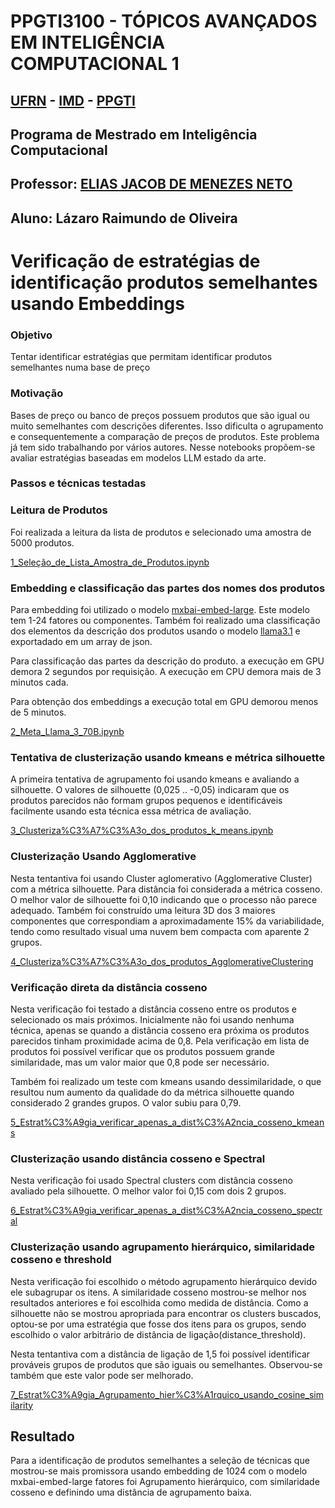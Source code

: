 # PPGTI3100 - TÓPICOS AVANÇADOS EM INTELIGÊNCIA COMPUTACIONAL 1
## [UFRN](https://www.ufrn.br/) - [IMD](https://www.metropoledigital.ufrn.br/portal/) - [PPGTI](https://sigaa.ufrn.br/sigaa/public/programa/apresentacao.jsf?lc=pt_BR&id=7872)
## Programa de Mestrado em Inteligência Computacional
## Professor: [ELIAS JACOB DE MENEZES NETO](http://www.docente.ufrn.br/elias.jacob)
## Aluno: Lázaro Raimundo de Oliveira


# Verificação de estratégias de identificação produtos semelhantes usando Embeddings 

### Objetivo

Tentar identificar estratégias que permitam identificar produtos semelhantes numa base de preço 

### Motivação

Bases de preço ou banco de preços possuem produtos que são igual ou muito semelhantes com descrições diferentes. Isso dificulta o agrupamento e consequentemente a comparação de preços de produtos. Este problema já tem sido trabalhando por vários autores. Nesse notebooks propõem-se avaliar estratégias baseadas em modelos LLM estado da arte. 

### Passos e técnicas testadas

### Leitura de Produtos

Foi realizada a leitura da lista de produtos e selecionado uma amostra de 5000 produtos.

[1_Seleção_de_Lista_Amostra_de_Produtos.ipynb](https://github.com/lazaroOliveiraUFRN/PPGTI3100_2024/blob/439ee5eaed79a5fd34276b8e674b0eddc56367e8/1_Sele%C3%A7%C3%A3o_de_Lista_Amostra_de_Produtos.ipynb)

### Embedding e classificação das partes dos nomes dos produtos

Para embedding foi utilizado o modelo [mxbai-embed-large](https://ollama.com/library/mxbai-embed-large). Este modelo tem 1-24 fatores ou componentes. Também foi realizado uma classificação dos elementos da descrição dos produtos usando o modelo [llama3.1](https://ollama.com/library/llama3.1) e exportadado em um array de json.

Para classificação das partes da descrição do produto. a execução em GPU demora 2 segundos por requisição. A execução em CPU demora mais de 3 minutos cada.

Para obtenção dos embeddings a execução total em GPU demorou menos de 5 minutos. 

[2_Meta_Llama_3_70B.ipynb](https://github.com/lazaroOliveiraUFRN/PPGTI3100_2024/blob/439ee5eaed79a5fd34276b8e674b0eddc56367e8/2_Meta_Llama_3_70B.ipynb)


### Tentativa de clusterização usando kmeans e métrica silhouette

A primeira tentativa de agrupamento foi usando kmeans e avaliando a silhouette. O valores de silhouette (0,025 .. -0,05) indicaram que os produtos parecidos não formam grupos pequenos e identificáveis facilmente usando esta técnica essa métrica de avaliação.

[3_Clusteriza%C3%A7%C3%A3o_dos_produtos_k_means.ipynb](https://github.com/lazaroOliveiraUFRN/PPGTI3100_2024/blob/fa994209f1d46f8583e035677217886662dd9e6b/3_Clusteriza%C3%A7%C3%A3o_dos_produtos_k_means.ipynb)

### Clusterização Usando Agglomerative

Nesta tentantiva foi usando Cluster aglomerativo (Agglomerative Cluster) com a métrica silhouette. Para distância foi considerada a métrica cosseno. O melhor valor de silhouette foi 0,10 indicando que o processo não parece adequado. Também foi construído uma leitura 3D dos 3 maiores componentes que correspondiam a aproximadamente 15% da variabilidade, tendo como resultado visual uma nuvem bem compacta com aparente 2 grupos.

[4_Clusteriza%C3%A7%C3%A3o_dos_produtos_AgglomerativeClustering](https://github.com/lazaroOliveiraUFRN/PPGTI3100_2024/blob/448212fdc8f6a7c7a8a093b619d2251002740307/4_Clusteriza%C3%A7%C3%A3o_dos_produtos_AgglomerativeClustering.ipynb)

### Verificação direta da distância cosseno

Nesta verificação foi testado a distância cosseno entre os produtos e selecionado os mais próximos. Inicialmente não foi usando nenhuma técnica, apenas se quando a distância cosseno era próxima os produtos parecidos tinham proximidade acima de 0,8. Pela verificação em lista de produtos foi possível verificar que os produtos possuem grande similaridade, mas um valor maior que 0,8 pode ser necessário.
  
Também foi realizado um teste com kmeans usando dessimilaridade, o que resultou num aumento da qualidade do da métrica silhouette quando considerado 2 grandes grupos. O valor subiu para 0,79.

[5_Estrat%C3%A9gia_verificar_apenas_a_dist%C3%A2ncia_cosseno_kmeans](https://github.com/lazaroOliveiraUFRN/PPGTI3100_2024/blob/423db2d8c490fb9cd9ad1c2c25d2b02ee2b1c672/5_Estrat%C3%A9gia_verificar_apenas_a_dist%C3%A2ncia_cosseno_kmeans.ipynb)

### Clusterização usando distância cosseno e Spectral

Nesta verificação foi usado Spectral clusters com distância cosseno avaliado pela silhouette. O melhor valor foi 0,15 com dois 2 grupos.

[6_Estrat%C3%A9gia_verificar_apenas_a_dist%C3%A2ncia_cosseno_spectral](https://github.com/lazaroOliveiraUFRN/PPGTI3100_2024/blob/55491825f30e0b38384e4a1684f3c1208a26025e/6_Estrat%C3%A9gia_verificar_apenas_a_dist%C3%A2ncia_cosseno_spectral.ipynb)

### Clusterização usando agrupamento hierárquico, similaridade cosseno e threshold

Nesta verificação foi escolhido o método agrupamento hierárquico devido ele subagrupar os itens. A similaridade cosseno mostrou-se melhor nos resultados anteriores e foi escolhida como medida de distância.
Como a silhouette não se mostrou apropriada para encontrar os clusters buscados, optou-se por uma estratégia que fosse dos itens para os grupos, sendo escolhido o valor arbitrário de distância de ligação(distance_threshold).

Nesta tentantiva com a distância de ligação de 1,5 foi possível identificar prováveis grupos de produtos que são iguais ou semelhantes. Observou-se também que este valor pode ser melhorado.

[7_Estrat%C3%A9gia_Agrupamento_hier%C3%A1rquico_usando_cosine_similarity](https://github.com/lazaroOliveiraUFRN/PPGTI3100_2024/blob/ab1193fa94f2e7a52141e2ff1cc6c28b4b591bc9/7_Estrat%C3%A9gia_Agrupamento_hier%C3%A1rquico_usando_cosine_similarity.ipynb)

## Resultado

Para a identificação de produtos semelhantes a seleção de técnicas que mostrou-se mais promissora usando embedding de 1024 com o modelo mxbai-embed-large fatores foi Agrupamento hierárquico, com similaridade cosseno e definindo uma distância de agrupamento baixa.
